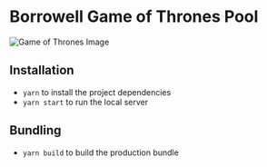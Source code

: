 # Borrowell Game of Thrones Pool

![Game of Thrones Image][got_logo]

## Installation

* `yarn` to install the project dependencies
* `yarn start` to run the local server

## Bundling
* `yarn build` to build the production bundle

[got_logo]: https://cimg.tvgcdn.net/i/2019/02/28/8c98d938-4e2f-4eec-bafc-a28d950c5fd2/287340f4263b67133b7af8984c74ee42/game-of-thrones-character-images-reg.jpg